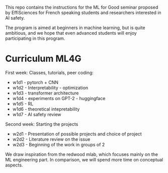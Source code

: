 This repo contains the instructions for the ML for Good seminar proposed by EffiSciences for French speaking students and researchers interested in AI safety.

The program is aimed at beginners in machine learning, but is quite ambitious, and we hope that even advanced students will enjoy participating in this program.


# Curriculum ML4G

First week: Classes, tutorials, peer coding:
- w1d1 - pytorch + CNN
- w1d2 - Interpretability - optimization
- w1d3 - transformer architecture
- w1d4 - experiments on GPT-2 - huggingface
- w1d5 - RL
- w1d6 - theoretical intepretability
- w1d7 - AI safety review

Second week: Starting the projects
- w2d1 - Presentation of possible projects and choice of project
- w2d2 - Literature review on the issue
- w2d3 - Beginning of the work in groups of 2


We draw inspiration from the redwood mlab, which focuses mainly on the ML engineering part. In comparison, we will spend more time on conceptual aspects.
